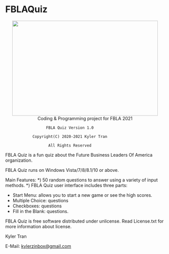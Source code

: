 # FBLAQuiz
<p align="center">
  <img width="460" height="300" src="http://www.fillmurray.com/460/300">
            Coding & Programming project for FBLA 2021
            
                      FBLA Quiz Version 1.0
              
                Copyright(C) 2020-2021 Kyler Tran
            
                       All Rights Reserved
</p>

FBLA Quiz is a fun quiz about the Future Business Leaders Of America organization.

FBLA Quiz runs on Windows Vista/7/8/8.1/10 or above.

Main Features:
*) 50 random questions to answer using a variety of input methods.
*) 
FBLA Quiz user interface includes three parts:
* Start Menu: allows you to start a new game or see the high scores.
* Multiple Choice: questions
* Checkboxes: questions
* Fill in the Blank: questions.

FBLA Quiz is free software distributed under unlicense. Read
License.txt for more information about license.

Kyler Tran

E-Mail: kylerzinbox@gmail.com
